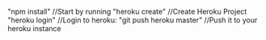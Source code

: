 "npm install" //Start by running
"heroku create" //Create Heroku Project
"heroku login" //Login to heroku:
"git push heroku master" //Push it to your heroku instance
